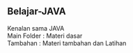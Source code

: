 ## Belajar-JAVA
Kenalan sama JAVA
<br/>Main Folder : Materi dasar
<br/>Tambahan    : Materi tambahan dan Latihan
